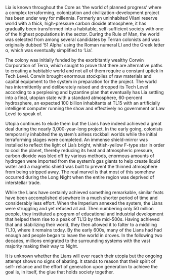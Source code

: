 Lia is known throughout the Core as ‘the world of planned progress’ where a complex terraforming, colonization and civilization-development project has been under way for millennia. Formerly an uninhabited Vilani reserve world with a thick, high-pressure carbon dioxide atmosphere, it has gradually  been transformed into a habitable, self-sufficient society with one of the highest populations in the sector. During the Rule of Man, the world was selected from among several candidates by Terran colonists and was originally dubbed ‘51 Alpha’ using the Roman numeral LI and the Greek letter α, which was eventually simplified to ‘Lia’.

The colony was initially funded by the exorbitantly wealthy Corwin Corporation of Terra, which sought to prove that there are alternative paths to creating a habitable world and not all of them require a constant uptick in Tech Level. Corwin brought enormous stockpiles of raw materials and capital equipment to the system in preparation for the project. The world has intermittently and deliberately raised and dropped its Tech Level according to a perplexing and byzantine plan that eventually has Lia settling into a final, utopian state with a standard atmosphere, 60-percent hydrosphere, an expected 100 billion inhabitants at TL15 with an artificially intelligent computer running the show and effectively no government or Law Level to speak of.

Utopia continues to elude them but the Lians have indeed achieved a great deal during the nearly 3,000-year-long project. In the early going, colonists temporarily inhabited the system’s airless rockball worlds while the initial terraforming stages were completed. An immense shield-mirror was installed to reflect the light of Lia’s bright, whitish-yellow F-type star in order to cool the planet, thereby reducing its heat and atmospheric pressure, carbon dioxide was bled off by various methods, enormous amounts of hydrogen were imported from the system’s gas giants to help create liquid water and a magnetic shield was built to prevent the thinned atmosphere from being stripped away. The real marvel is that most of this somehow occurred during the Long Night when the entire region was deprived of interstellar trade.

While the Lians have certainly achieved something remarkable, similar feats have been accomplished elsewhere in a much shorter period of time and considerably less effort. When the Imperium annexed the system, the Lians were struggling and yet refused all aid. Then numbering only 50 million people, they instituted a program of educational and industrial development that helped them rise to a peak of TL13 by the mid-500s. Having achieved that and stabilizing their world, they then allowed it to falter to a middling TL10, where it remains today. By the early 600s, many of the Lians had had enough and people began to leave the world in droves. In the following two decades, millions emigrated to the surrounding systems with the vast majority making their way to Night.

It is unknown whether the Lians will ever reach their utopia but the ongoing attempt shows no signs of abating. It stands to reason that their spirit of self- reliance and the effort of generation upon generation to achieve the goal is, in itself, the glue that holds society together.
